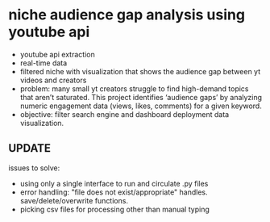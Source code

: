 # niche audience gap analysis using youtube api

- youtube api extraction
- real-time data
- filtered niche with visualization that shows the audience gap between yt videos and creators
- problem: many small yt creators struggle to find high-demand topics that aren’t saturated. This project identifies ‘audience gaps’ by analyzing numeric engagement data (views, likes, comments) for a given keyword.
- objective: filter search engine and dashboard deployment data visualization.

## UPDATE
issues to solve:
- using only a single interface to run and circulate .py files
- error handling: "file does not exist/appropriate" handles. save/delete/overwrite functions.
- picking csv files for processing other than manual typing